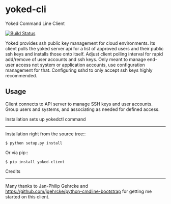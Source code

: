 # yoked-cli
Yoked Command Line Client

[![Build Status](https://travis-ci.org/undeadops/yoked-cli.svg?branch=master)](https://travis-ci.org/undeadops/yoked-cli)

Yoked provides ssh public key management for cloud environments.  Its client
polls the yoked server api for a list of approved users and their public ssh keys
and installs those onto itself.  Adjust client polling interval for rapid add/remove
of user accounts and ssh keys.  Only meant to manage end-user access not system
or application accounts, use configuration management for that.  Configuring
sshd to only accept ssh keys highly recommended.

Usage
-----

Client connects to API server to manage SSH keys and user accounts.  Group users
and systems, and associating as needed for defined access.


Installation sets up yokedctl command
**************************************

Installation right from the source tree::

    $ python setup.py install

Or via pip::

    $ pip install yoked-client


Credits
**************************************

Many thanks to Jan-Philip Gehrcke and https://github.com/jgehrcke/python-cmdline-bootstrap
for getting me started on this client.
